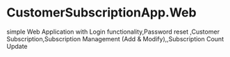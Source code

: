 # CustomerSubscriptionApp.Web
simple Web Application with Login functionality,Password reset ,Customer Subscription,Subscription Management (Add &amp; Modify),,Subscription Count Update
